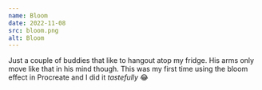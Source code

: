 ```yaml
---
name: Bloom
date: 2022-11-08
src: bloom.png
alt: Bloom
---
```


Just a couple of buddies that like to hangout atop my fridge. His arms only move like that in his mind though. This was my first time using the bloom effect in Procreate and I did it _tastefully_ :joy:
